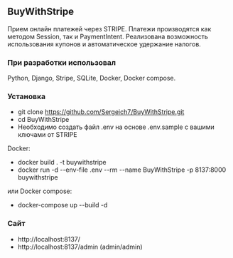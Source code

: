 ## BuyWithStripe
Прием онлайн платежей через STRIPE. Платежи производятся как методом Session, так и PaymentIntent. Реализована возможность использования купонов и автоматическое удержание налогов.

### При разработки использовал
Python, Django, Stripe, SQLite, Docker, Docker compose.

### Установка

* git clone https://github.com/Sergeich7/BuyWithStripe.git
* cd BuyWithStripe
* Необходимо создать файл .env на основе .env.sample с вашими ключами от STRIPE

Docker:
* docker build . -t buywithstripe
* docker run -d --env-file .env --rm --name BuyWithStripe -p 8137:8000 buywithstripe

или Docker compose:
* docker-compose up --build -d

### Сайт
* http://localhost:8137/
* http://localhost:8137/admin (admin/admin)

